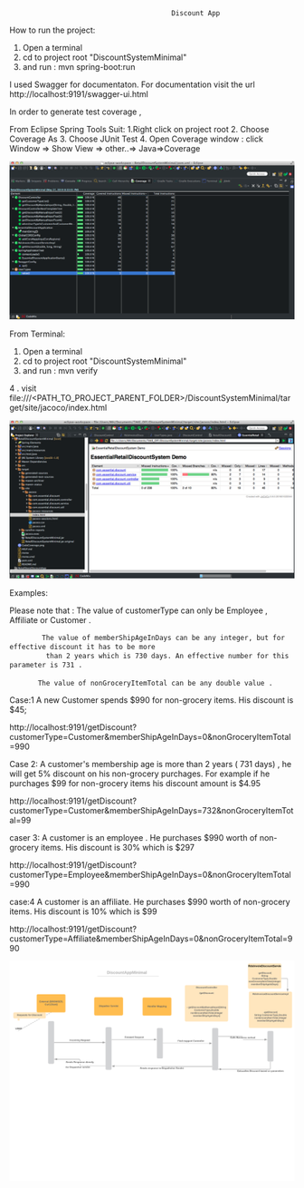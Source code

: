                                             Discount App 


How to run the project: 

1. Open a terminal 
2. cd to project root "DiscountSystemMinimal"
3. and run :
    mvn spring-boot:run 

I used Swagger for documentaton. 
For documentation visit the url 
http://localhost:9191/swagger-ui.html

In order to generate test coverage , 

From Eclipse Spring Tools Suit:
1.Right click on project root 
2. Choose Coverage As 
3. Choose JUnit Test
4. Open Coverage window :
   click Window => Show View => other..=> Java=>Coverage
  
![Alt CodeCovrage](CodeCoverage.png?raw=true "Coverage")


From Terminal:
1. Open a terminal 
2. cd to project root "DiscountSystemMinimal"
3. and run :
    mvn verify

 4 . visit file:///<PATH_TO_PROJECT_PARENT_FOLDER>/DiscountSystemMinimal/target/site/jacoco/index.html 

![Alt CodeCovrage](Jacoco.png?raw=true "Jacoco")

Examples: 

 Please note that : 
            The value of customerType can only be Employee , Affiliate or Customer .

            The value of memberShipAgeInDays can be any integer, but for effective discount it has to be more  
             than 2 years which is 730 days. An effective number for this parameter is 731 . 

           The value of nonGroceryItemTotal can be any double value .


Case:1 
A new Customer spends $990 for non-grocery items. His discount is $45;

http://localhost:9191/getDiscount?customerType=Customer&memberShipAgeInDays=0&nonGroceryItemTotal=990

Case 2:
 A customer's membership age is more than 2 years ( 731 days) , he will get 5% discount on his non-grocery purchages. For example if he purchages $99 for non-grocery items his discount amount is $4.95

http://localhost:9191/getDiscount?customerType=Customer&memberShipAgeInDays=732&nonGroceryItemTotal=99  


caser 3:
 A customer is an employee . He purchases $990 worth of non-grocery items. His discount is 30% which is $297

http://localhost:9191/getDiscount?customerType=Employee&memberShipAgeInDays=0&nonGroceryItemTotal=990


case:4
A customer is an affiliate.  He purchases $990 worth of non-grocery items. His discount is 10% which is $99

http://localhost:9191/getDiscount?customerType=Affiliate&memberShipAgeInDays=0&nonGroceryItemTotal=990


![Alt DiscountApp](DiscountAppMinimal.png?raw=true "DiscountAppMinimal")


